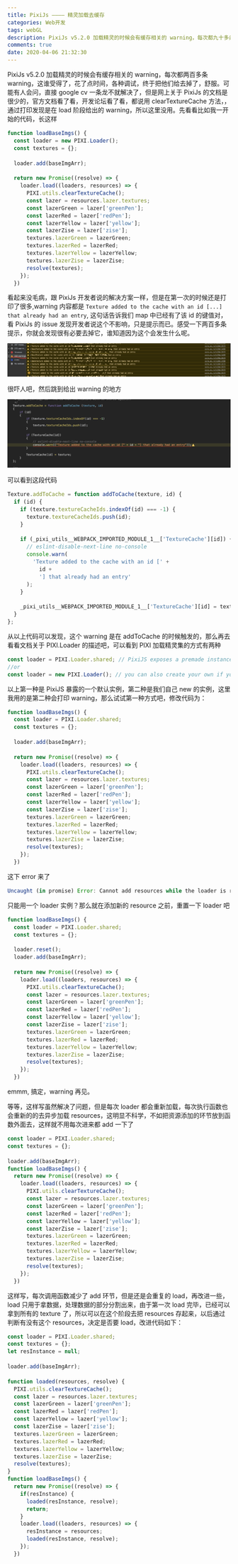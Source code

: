 ```yaml
---
title: PixiJs ———— 精灵加载去缓存
categories: Web开发
tags: webGL
description: PixiJs v5.2.0 加载精灵的时候会有缓存相关的 warning，每次都九十多条 warning，这谁受得了，花了点时间，各种调试，终于把他们给去掉了，舒服。可能有人会问，直接 google cv 一条龙不就解决了，但是网上关于 PixiJs 的文档是很少的，官方文档看了看，开发论坛看了看，都说用 clearTextureCache 方法，但是，通过打印发现是在 load 阶段给出的 warning，所以这里没用。
comments: true
date: 2020-04-06 21:32:30
---
```


PixiJs v5.2.0 加载精灵的时候会有缓存相关的 warning，每次都两百多条 warning，这谁受得了，花了点时间，各种调试，终于把他们给去掉了，舒服。可能有人会问，直接 google cv 一条龙不就解决了，但是网上关于 PixiJs 的文档是很少的，官方文档看了看，开发论坛看了看，都说用 clearTextureCache 方法，，通过打印发现是在 load 阶段给出的 warning，所以这里没用。先看看比如我一开始的代码，长这样

```js
function loadBaseImgs() {
  const loader = new PIXI.Loader();
  const textures = {};

  loader.add(baseImgArr);

  return new Promise((resolve) => {
    loader.load((loaders, resources) => {
      PIXI.utils.clearTextureCache();
      const lazer = resources.lazer.textures;
      const lazerGreen = lazer['greenPen'];
      const lazerRed = lazer['redPen'];
      const lazerYellow = lazer['yellow'];
      const lazerZise = lazer['zise'];
      textures.lazerGreen = lazerGreen;
      textures.lazerRed = lazerRed;
      textures.lazerYellow = lazerYellow;
      textures.lazerZise = lazerZise;
      resolve(textures);
    });
  })
```

看起来没毛病，跟 PixiJs 开发者说的解决方案一样，但是在第一次的时候还是打印了很多,warning 内容都是 `Texture added to the cache with an id [...] that already had an entry`, 这句话告诉我们 map 中已经有了该 id 的键值对，看 PixiJs 的 issue 发现开发者说这个不影响，只是提示而已。感受一下两百多条提示，你就会发现很有必要去掉它，谁知道因为这个会发生什么呢。

![warning](https://raw.githubusercontent.com/Canace22/Assets/main/images/warning.png)

很吓人吧，然后跳到给出 warning 的地方

![warning-code](https://raw.githubusercontent.com/Canace22/Assets/main/images/wraning-code.png)

可以看到这段代码

```js
Texture.addToCache = function addToCache(texture, id) {
  if (id) {
    if (texture.textureCacheIds.indexOf(id) === -1) {
      texture.textureCacheIds.push(id);
    }

    if (_pixi_utils__WEBPACK_IMPORTED_MODULE_1__['TextureCache'][id]) {
      // eslint-disable-next-line no-console
      console.warn(
        'Texture added to the cache with an id [' +
          id +
          '] that already had an entry'
      );
    }

    _pixi_utils__WEBPACK_IMPORTED_MODULE_1__['TextureCache'][id] = texture;
  }
};
```

从以上代码可以发现，这个 warning 是在 addToCache 的时候触发的，那么再去看看文档关于 PIXI.Loader 的描述吧，可以看到 PIXI 加载精灵集的方式有两种

```js
const loader = PIXI.Loader.shared; // PixiJS exposes a premade instance for you to use.
//or
const loader = new PIXI.Loader(); // you can also create your own if you want
```

以上第一种是 PixiJS 暴露的一个默认实例，第二种是我们自己 new 的实例，这里我用的是第二种会打印 warning，那么试试第一种方式吧，修改代码为：

```js
function loadBaseImgs() {
  const loader = PIXI.Loader.shared;
  const textures = {};

  loader.add(baseImgArr);

  return new Promise((resolve) => {
    loader.load((loaders, resources) => {
      PIXI.utils.clearTextureCache();
      const lazer = resources.lazer.textures;
      const lazerGreen = lazer['greenPen'];
      const lazerRed = lazer['redPen'];
      const lazerYellow = lazer['yellow'];
      const lazerZise = lazer['zise'];
      textures.lazerGreen = lazerGreen;
      textures.lazerRed = lazerRed;
      textures.lazerYellow = lazerYellow;
      textures.lazerZise = lazerZise;
      resolve(textures);
    });
  })
```

这下 error 来了

```js
Uncaught (in promise) Error: Cannot add resources while the loader is running.
```

只能用一个 loader 实例？那么就在添加新的 resource 之前，重置一下 loader 吧

```js
function loadBaseImgs() {
  const loader = PIXI.Loader.shared;
  const textures = {};

  loader.reset();
  loader.add(baseImgArr);

  return new Promise((resolve) => {
    loader.load((loaders, resources) => {
      PIXI.utils.clearTextureCache();
      const lazer = resources.lazer.textures;
      const lazerGreen = lazer['greenPen'];
      const lazerRed = lazer['redPen'];
      const lazerYellow = lazer['yellow'];
      const lazerZise = lazer['zise'];
      textures.lazerGreen = lazerGreen;
      textures.lazerRed = lazerRed;
      textures.lazerYellow = lazerYellow;
      textures.lazerZise = lazerZise;
      resolve(textures);
    });
  })
```

emmm, 搞定，warning 再见。

等等，这样写虽然解决了问题，但是每次 loader 都会重新加载，每次执行函数也会重新的的去异步加载 resources，这明显不科学，不如把资源添加的环节放到函数外面去，这样就不用每次进来都 add 一下了

```js
const loader = PIXI.Loader.shared;
const textures = {};

loader.add(baseImgArr);
function loadBaseImgs() {
  return new Promise((resolve) => {
    loader.load((loaders, resources) => {
      PIXI.utils.clearTextureCache();
      const lazer = resources.lazer.textures;
      const lazerGreen = lazer['greenPen'];
      const lazerRed = lazer['redPen'];
      const lazerYellow = lazer['yellow'];
      const lazerZise = lazer['zise'];
      textures.lazerGreen = lazerGreen;
      textures.lazerRed = lazerRed;
      textures.lazerYellow = lazerYellow;
      textures.lazerZise = lazerZise;
      resolve(textures);
    });
  })
```

这样写，每次调用函数减少了 add 环节，但是还是会重复的 load，再改进一些，load 只用于拿数据，处理数据的部分分割出来，由于第一次 load 完毕，已经可以拿到所有的 texture 了，所以可以在这个阶段去把 resources 存起来，以后通过判断有没有这个 resources，决定是否要 load，改进代码如下：

```js
const loader = PIXI.Loader.shared;
const textures = {};
let resInstance = null;

loader.add(baseImgArr);

function loaded(resources, resolve) {
  PIXI.utils.clearTextureCache();
  const lazer = resources.lazer.textures;
  const lazerGreen = lazer['greenPen'];
  const lazerRed = lazer['redPen'];
  const lazerYellow = lazer['yellow'];
  const lazerZise = lazer['zise'];
  textures.lazerGreen = lazerGreen;
  textures.lazerRed = lazerRed;
  textures.lazerYellow = lazerYellow;
  textures.lazerZise = lazerZise;
  resolve(textures);
}
function loadBaseImgs() {
  return new Promise((resolve) => {
    if(resInstance) {
      loaded(resInstance, resolve);
      return;
    }
    loader.load((loaders, resources) => {
      resInstance = resources;
      loaded(resInstance, resolve);
    });
  })
```
